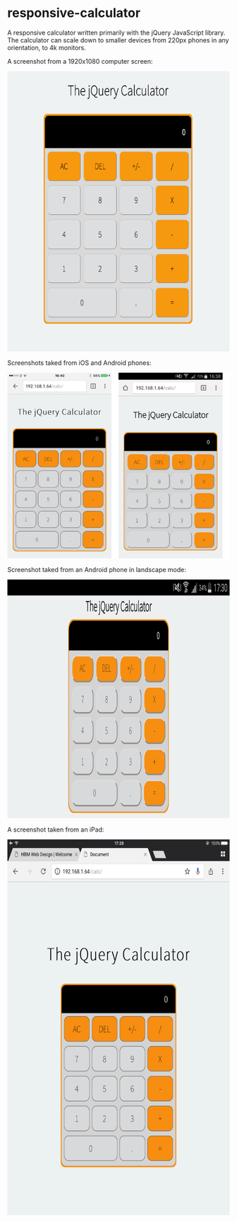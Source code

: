 # responsive-calculator

A responsive calculator written primarily with the jQuery JavaScript library.
The calculator can scale down to smaller devices from 220px
phones in any orientation, to 4k monitors.

A screenshot from a 1920x1080 computer screen:

<img src="ScreenShots/computer.png" width="684" height="634">

Screenshots taked from iOS and Android phones:

<img src="ScreenShots/mobile.png">

Screenshot taked from an Android phone in landscape mode:

<img src="ScreenShots/hoz-mobile.png" width="960" height="540">

A screenshot taken from an iPad:

<img src="ScreenShots/ipad.png" width="637" height="850">
